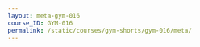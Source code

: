 ```yaml
---
layout: meta-gym-016
course_ID: GYM-016
permalink: /static/courses/gym-shorts/gym-016/meta/
---
```


